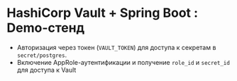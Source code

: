 #   HashiCorp Vault + Spring Boot : Demo-стенд

- Авторизация через токен (`VAULT_TOKEN`) для доступа к секретам в `secret/postgres`.
- Включение AppRole-аутентификации и получение `role_id` и `secret_id` для доступа к Vault
